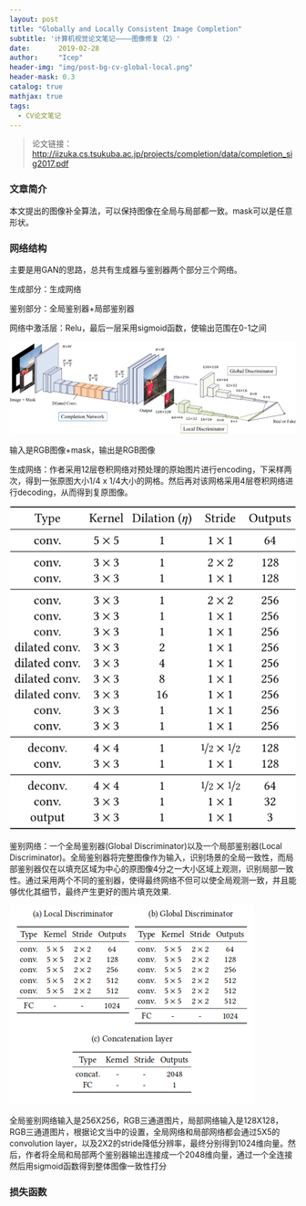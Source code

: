 ```yaml
---
layout: post
title: "Globally and Locally Consistent Image Completion"
subtitle: '计算机视觉论文笔记————图像修复（2）'
date:       2019-02-28
author:     "Icep"
header-img: "img/post-bg-cv-global-local.png"
header-mask: 0.3
catalog: true
mathjax: true
tags:
  - CV论文笔记
---
```


> 论文链接：http://iizuka.cs.tsukuba.ac.jp/projects/completion/data/completion_sig2017.pdf

### 文章简介
本文提出的图像补全算法，可以保持图像在全局与局部都一致。mask可以是任意形状。

### 网络结构
主要是用GAN的思路，总共有生成器与鉴别器两个部分三个网络。

生成部分：生成网络

鉴别部分：全局鉴别器+局部鉴别器

网络中激活层：Relu，最后一层采用sigmoid函数，使输出范围在0-1之间

![img](/img/in-post/post-cv-2019/global-local-1.png)

输入是RGB图像+mask，输出是RGB图像

生成网络：作者采用12层卷积网络对预处理的原始图片进行encoding，下采样两次，得到一张原图大小1/4 x 1/4大小的网格。然后再对该网格采用4层卷积网络进行decoding，从而得到复原图像。

![img](/img/in-post/post-cv-2019/global-local-2.png)

鉴别网络：一个全局鉴别器(Global Discriminator)以及一个局部鉴别器(Local Discriminator)。全局鉴别器将完整图像作为输入，识别场景的全局一致性，而局部鉴别器仅在以填充区域为中心的原图像4分之一大小区域上观测，识别局部一致性。通过采用两个不同的鉴别器，使得最终网络不但可以使全局观测一致，并且能够优化其细节，最终产生更好的图片填充效果.

![img](/img/in-post/post-cv-2019/global-local-3.png)

全局鉴别网络输入是256X256，RGB三通道图片，局部网络输入是128X128，RGB三通道图片，根据论文当中的设置，全局网络和局部网络都会通过5X5的convolution layer，以及2X2的stride降低分辨率，最终分别得到1024维向量。然后，作者将全局和局部两个鉴别器输出连接成一个2048维向量，通过一个全连接然后用sigmoid函数得到整体图像一致性打分

### 损失函数



